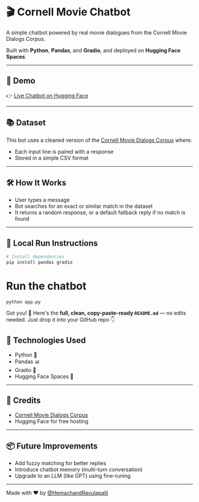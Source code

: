 # 🎬 Cornell Movie Chatbot

A simple chatbot powered by real movie dialogues from the Cornell Movie Dialogs Corpus.

Built with **Python**, **Pandas**, and **Gradio**, and deployed on **Hugging Face Spaces**.

---

## 🚀 Demo

👉 [Live Chatbot on Hugging Face](https://huggingface.co/spaces/HemachandRavulapalli/cornell-chatbot)

---

## 📚 Dataset

This bot uses a cleaned version of the [Cornell Movie Dialogs Corpus](https://www.cs.cornell.edu/~cristian/Cornell_Movie-Dialogs_Corpus.html) where:
- Each input line is paired with a response
- Stored in a simple CSV format

---

## 🛠️ How It Works

- User types a message
- Bot searches for an exact or similar match in the dataset
- It returns a random response, or a default fallback reply if no match is found

---

## 🧪 Local Run Instructions

```bash
# Install dependencies
pip install pandas gradio
```
# Run the chatbot
```
python app.py
```
Got you! 💯 Here's the **full, clean, copy-paste-ready `README.md`** — no edits needed. Just drop it into your GitHub repo 👇


## 🧠 Technologies Used

- Python 🐍
- Pandas 📊
- Gradio 💬
- Hugging Face Spaces 🚀

---

## 🙏 Credits

- [Cornell Movie Dialogs Corpus](https://www.cs.cornell.edu/~cristian/Cornell_Movie-Dialogs_Corpus.html)
- Hugging Face for free hosting

---

## 📦 Future Improvements

- Add fuzzy matching for better replies
- Introduce chatbot memory (multi-turn conversation)
- Upgrade to an LLM (like GPT) using fine-tuning

---

Made with ❤ by [@HemachandRavulapalli](https://github.com/HemachandRavulapalli)

